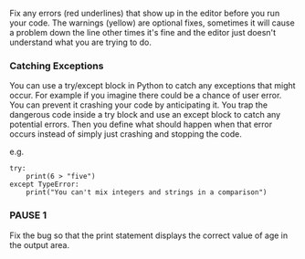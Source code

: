 Fix any errors (red underlines) that show up in the editor before you run your code. The warnings (yellow) are optional fixes, sometimes it will cause a problem down the line other times it's fine and the editor just doesn't understand what you are trying to do.

### Catching Exceptions
You can use a try/except block in Python to catch any exceptions that might occur. For example if you imagine there could be a chance of user error. You can prevent it crashing your code by anticipating it. You trap the dangerous code inside a try block and use an except block to catch any potential errors. Then you define what should happen when that error occurs instead of simply just crashing and stopping the code.

e.g.

```
try:
    print(6 > "five")
except TypeError:
    print("You can't mix integers and strings in a comparison")
```

### PAUSE 1 
Fix the bug so that the print statement displays the correct value of age in the output area.